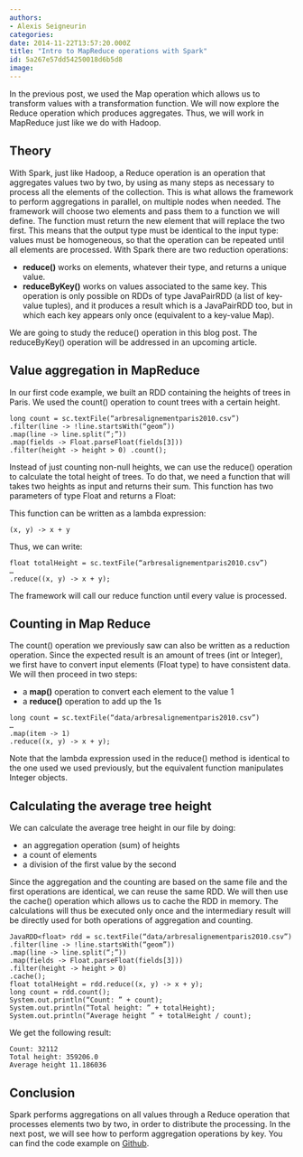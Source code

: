 ```yaml
---
authors:
- Alexis Seigneurin
categories:
date: 2014-11-22T13:57:20.000Z
title: "Intro to MapReduce operations with Spark"
id: 5a267e57dd54250018d6b5d8
image: 
---
```


In the previous post, we used the Map operation which allows us to transform values with a transformation function. We will now explore the Reduce operation which produces aggregates. Thus, we will work in MapReduce just like we do with Hadoop.

## Theory

With Spark, just like Hadoop, a Reduce operation is an operation that aggregates values two by two, by using as many steps as necessary to process all the elements of the collection. This is what allows the framework to perform aggregations in parallel, on multiple nodes when needed. The framework will choose two elements and pass them to a function we will define. The function must return the new element that will replace the two first. This means that the output type must be identical to the input type: values must be homogeneous, so that the operation can be repeated until all elements are processed. With Spark there are two reduction operations:

- **reduce()** works on elements, whatever their type, and returns a unique value.
- **reduceByKey()** works on values associated to the same key. This operation is only possible on RDDs of type JavaPairRDD (a list of key-value tuples), and it produces a result which is a JavaPairRDD too, but in which each key appears only once (equivalent to a key-value Map).

We are going to study the reduce() operation in this blog post. The reduceByKey() operation will be addressed in an upcoming article.

## Value aggregation in MapReduce

In our first code example, we built an RDD containing the heights of trees in Paris. We used the count() operation to count trees with a certain height.

```language-java
long count = sc.textFile(“arbresalignementparis2010.csv”)
.filter(line -> !line.startsWith(“geom”))
.map(line -> line.split(“;”))
.map(fields -> Float.parseFloat(fields[3]))
.filter(height -> height > 0) .count();
```

Instead of just counting non-null heights, we can use the reduce() operation to calculate the total height of trees. To do that, we need a function that will takes two heights as input and returns their sum. This function has two parameters of type Float and returns a Float:

This function can be written as a lambda expression:

```language-java
(x, y) -> x + y
```

Thus, we can write:

```language-java
float totalHeight = sc.textFile(“arbresalignementparis2010.csv”)
…
.reduce((x, y) -> x + y);
```

The framework will call our reduce function until every value is processed.

## Counting in Map Reduce

The count() operation we previously saw can also be written as a reduction operation. Since the expected result is an amount of trees (int or Integer), we first have to convert input elements (Float type) to have consistent data. We will then proceed in two steps:

- a **map()** operation to convert each element to the value 1
- a **reduce()** operation to add up the 1s

```language-java
long count = sc.textFile(“data/arbresalignementparis2010.csv”)
…
.map(item -> 1)
.reduce((x, y) -> x + y);
```

Note that the lambda expression used in the reduce() method is identical to the one used we used previously, but the equivalent function manipulates Integer objects.

## Calculating the average tree height

We can calculate the average tree height in our file by doing:

- an aggregation operation (sum) of heights
- a count of elements
- a division of the first value by the second

Since the aggregation and the counting are based on the same file and the first operations are identical, we can reuse the same RDD. We will then use the cache() operation which allows us to cache the RDD in memory. The calculations will thus be executed only once and the intermediary result will be directly used for both operations of aggregation and counting.

```language-java
JavaRDD<float> rdd = sc.textFile(“data/arbresalignementparis2010.csv”)
.filter(line -> !line.startsWith(“geom”))
.map(line -> line.split(“;”))
.map(fields -> Float.parseFloat(fields[3]))
.filter(height -> height > 0)
.cache();
float totalHeight = rdd.reduce((x, y) -> x + y);
long count = rdd.count();
System.out.println(“Count: ” + count);
System.out.println(“Total height: ” + totalHeight);
System.out.println(“Average height ” + totalHeight / count);
```

We get the following result:

```language-none
Count: 32112
Total height: 359206.0
Average height 11.186036
```

## Conclusion

Spark performs aggregations on all values through a Reduce operation that processes elements two by two, in order to distribute the processing. In the next post, we will see how to perform aggregation operations by key. You can find the code example on [Github](https://github.com/aseigneurin/spark-sandbox).
